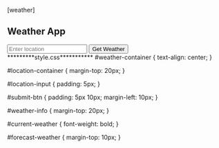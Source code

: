 [weather]
<!DOCTYPE html>
<html>
<head>
  <title>Weather App</title>
  <link rel="stylesheet" type="text/css" href="style.css">
</head>
<body>
  <div id="weather-container">
    <h2>Weather App</h2>
    <div id="location-container">
      <input type="text" id="location-input" placeholder="Enter location">
      <button id="submit-btn">Get Weather</button>
    </div>
    <div id="weather-info">
      <div id="current-weather"></div>
      <div id="forecast-weather"></div>
    </div>
  </div>
</body>
</html>
*********style.css***********
#weather-container {
  text-align: center;
}

#location-container {
  margin-top: 20px;
}

#location-input {
  padding: 5px;
}

#submit-btn {
  padding: 5px 10px;
  margin-left: 10px;
}

#weather-info {
  margin-top: 20px;
}

#current-weather {
  font-weight: bold;
}

#forecast-weather {
  margin-top: 10px;
}

